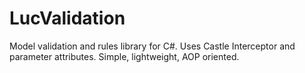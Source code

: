 LucValidation
=============

Model validation and rules library for C#. Uses Castle Interceptor and parameter attributes. Simple, lightweight, AOP oriented.
